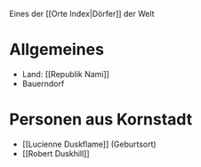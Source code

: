 Eines der [[Orte Index|Dörfer]] der Welt

# Allgemeines
- Land: [[Republik Nami]]
- Bauerndorf

# Personen aus Kornstadt
- [[Lucienne Duskflame]] (Geburtsort)
- [[Robert Duskhill]]
